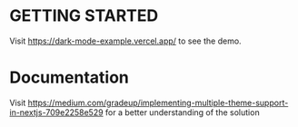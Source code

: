 # GETTING STARTED
Visit https://dark-mode-example.vercel.app/ to see the demo.

# Documentation 
Visit https://medium.com/gradeup/implementing-multiple-theme-support-in-nextjs-709e2258e529 for a better understanding of the solution 


